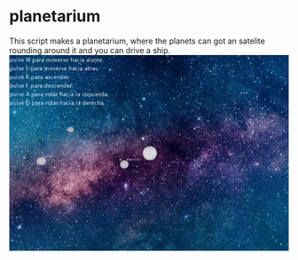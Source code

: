 # planetarium
This script makes a planetarium, where the planets can got an satelite rounding around it and you can drive a ship.
![](planetarium.gif)
